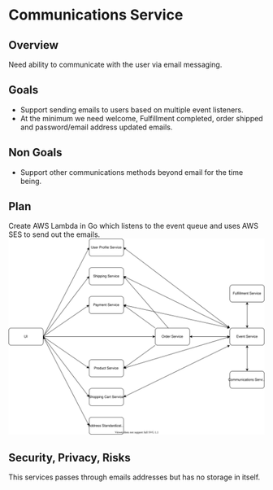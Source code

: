 # Communications Service

## Overview
Need ability to communicate with the user via email messaging.

## Goals
- Support sending emails to users based on multiple event listeners.
- At the minimum we need welcome, Fulfillment completed, order shipped and password/email address updated emails.

## Non Goals
- Support other communications methods beyond email for the time being.

## Plan
Create AWS Lambda in Go which listens to the event queue and uses AWS SES to send out the emails.
![High level overview of the microservice architecture diagram](./high-level-microservices.svg)

## Security, Privacy, Risks
This services passes through emails addresses but has no storage in itself.
